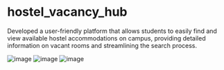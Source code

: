# hostel_vacancy_hub
Developed a user-friendly platform that allows students to easily find and view available hostel accommodations on campus, providing detailed information on vacant rooms and streamlining the search process.

![image](https://github.com/user-attachments/assets/56b223a4-c3d7-4eb7-b659-3c2136537f5a)
![image](https://github.com/user-attachments/assets/d866fded-7957-417b-ba0e-afdc6abef563)
![image](https://github.com/user-attachments/assets/c32378c2-83ff-47c1-ba39-f3f741658c0b)
